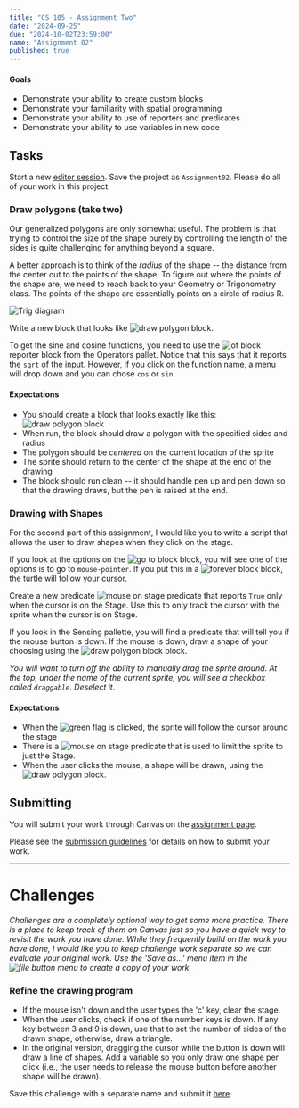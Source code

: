 ```yaml
---
title: "CS 105 - Assignment Two"
date: "2024-09-25"
due: "2024-10-02T23:59:00"
name: "Assignment 02"
published: true
---
```


#### Goals

- Demonstrate your ability to create custom blocks
- Demonstrate your familiarity with spatial programming
- Demonstrate your ability to use of reporters and predicates
- Demonstrate your ability to use variables in new code

## Tasks

Start a new [editor session](https://snap.berkeley.edu/snap/snap.html#). Save the project as `Assignment02`. Please do all of your work in this project.

### Draw polygons (take two)

Our generalized polygons are only somewhat useful. The problem is that trying to control the size of the shape purely by controlling the length of the sides is quite challenging for anything beyond a square.

A better approach is to think of the _radius_ of the shape -- the distance from the center out to the points of the shape. To figure out where the points of the shape are, we need to reach back to your Geometry or Trigonometry class. The points of the shape are essentially points on a circle of radius R.

![Trig diagram](../images/assignments/assignment02/trig.png)

Write a new block that looks like ![draw polygon block](../images/assignments/assignment02/draw-polygon.png#inline).

To get the sine and cosine functions, you need to use the ![of block](../images/snap-blocks/of-operator.png#inline) reporter block from the Operators pallet. Notice that this says that it reports the `sqrt` of the input. However, if you click on the function name, a menu will drop down and you can chose `cos` or `sin`.

#### Expectations

- You should create a block that looks exactly like this: ![draw polygon block](../images/assignments/assignment02/draw-polygon.png#inline)
- When run, the block should draw a polygon with the specified sides and radius
- The polygon should be _centered_ on the current location of the sprite
- The sprite should return to the center of the shape at the end of the drawing
- The block should run clean -- it should handle pen up and pen down so that the drawing draws, but the pen is raised at the end.

### Drawing with Shapes

For the second part of this assignment, I would like you to write a script that allows the user to draw shapes when they click on the stage.

If you look at the options on the ![go to block](../images/snap-blocks/go-to-random.png#inline) block, you will see one of the options is to go to `mouse-pointer`. If you put this in a ![forever block](../images/snap-blocks/forever.png#inline) block, the turtle will follow your cursor.

Create a new predicate ![mouse on stage predicate](../images/assignments/assignment02/mouse-on-stage.png#inline) that reports `True` only when the cursor is on the Stage. Use this to only track the cursor with the sprite when the cursor is on Stage.

If you look in the Sensing pallette, you will find a predicate that will tell you if the mouse button is down. If the mouse is down, draw a shape of your choosing using the ![draw polygon block](../images/assignments/assignment02/draw-polygon.png#inline) block.

_You will want to turn off the ability to manually drag the sprite around. At the top, under the name of the current sprite, you will see a checkbox called `draggable`. Deselect it._

#### Expectations

- When the ![green flag](../images/snap-icons/green-flag-button.png#inline) is clicked, the sprite will follow the cursor around the stage
- There is a ![mouse on stage predicate](../images/assignments/assignment02/mouse-on-stage.png#inline) that is used to limit the sprite to just the Stage.
- When the user clicks the mouse, a shape will be drawn, using the ![draw polygon block](../images/assignments/assignment02/draw-polygon.png#inline).

## Submitting

You will submit your work through Canvas on the [assignment page](https://middlebury.instructure.com/courses/15553/assignments/289611).

Please see the [submission guidelines](../resources/submissions) for details on how to submit your work.

---

# Challenges

_Challenges are a completely optional way to get some more practice. There is a place to keep track of them on Canvas just so you have a quick way to revisit the work you have done. While they frequently build on the work you have done, I would like you to keep challenge work separate so we can evaluate your original work. Use the 'Save as...' menu item in the ![file button](../images/snap-icons/file-button.png) menu to create a copy of your work._

### Refine the drawing program

- If the mouse isn't down and the user types the 'c' key, clear the stage.
- When the user clicks, check if one of the number keys is down. If any key between 3 and 9 is down, use that to set the number of sides of the drawn shape, otherwise, draw a triangle.
- In the original version, dragging the cursor while the button is down will draw a line of shapes. Add a variable so you only draw one shape per click (i.e., the user needs to release the mouse button before another shape will be drawn).

Save this challenge with a separate name and submit it [here](https://middlebury.instructure.com/courses/15553/assignments/289611).
